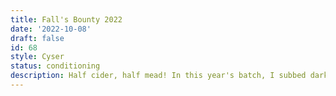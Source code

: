 ```yaml
---
title: Fall's Bounty 2022
date: '2022-10-08'
draft: false
id: 68
style: Cyser
status: conditioning
description: Half cider, half mead! In this year's batch, I subbed dark, robust WF honey for the usual brown sugar.
---
```

